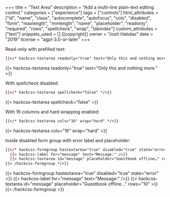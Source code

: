 +++
title = "Text Area"
description = "Add a multi-line plain-text editing control."
categories = ["experience"]
tags = ["controls"]
html_attributes = ["id", "name", "class", "autocomplete", "autofocus", "cols", "disabled", "form", "maxlength", "minlength", "name", "placeholder", "readonly", "required", "rows", "spellcheck", "wrap", "tabindex"]
custom_attributes = ["text"]
snippets_used = []
[[copyright]]
  owner = "Josh Habdas"
  date = "2019"
  license = "agpl-3.0-or-later"
+++

Read-only with prefilled text:

```html
{{</* hackcss-textarea readonly="true" text="Only this and nothing more." */>}}
```

{{< hackcss-textarea readonly="true" text="Only this and nothing more." >}}

With spellcheck disabled:

```html
{{</* hackcss-textarea spellcheck="false" */>}}
```

{{< hackcss-textarea spellcheck="false" >}}

With 16 columns and hard wrapping enabled:

```html
{{</* hackcss-textarea cols="16" wrap="hard" */>}}
```

{{< hackcss-textarea cols="16" wrap="hard" >}}

Inside disabled form group with error label and placeholder:

```html
{{</* hackcss-formgroup hastextarea="true" disabled="true" state="error" >}}
  {{< hackcss-label for="message" text="Message:" />}}
  {{< hackcss-textarea id="message" placeholder="Guestbook offline…" rows="10" >}}
{{< /hackcss-formgroup */>}}
```

{{< hackcss-formgroup hastextarea="true" disabled="true" state="error" >}}
  {{< hackcss-label for="message" text="Message:" />}}
  {{< hackcss-textarea id="message" placeholder="Guestbook offline…" rows="10" >}}
{{< /hackcss-formgroup >}}
